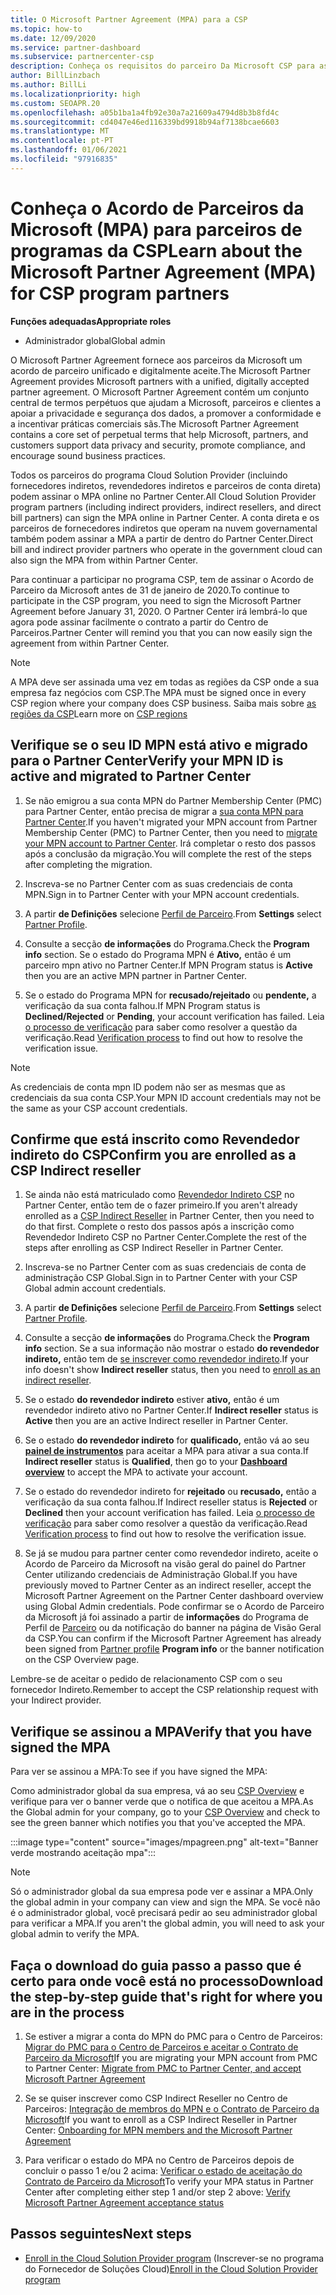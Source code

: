 ```yaml
---
title: O Microsoft Partner Agreement (MPA) para a CSP
ms.topic: how-to
ms.date: 12/09/2020
ms.service: partner-dashboard
ms.subservice: partnercenter-csp
description: Conheça os requisitos do parceiro Da Microsoft CSP para assinar e verificar este Acordo de Parceiro microsoft unificado e aceite digitalmente (MPA).
author: BillLinzbach
ms.author: BillLi
ms.localizationpriority: high
ms.custom: SEOAPR.20
ms.openlocfilehash: a05b1ba1a4fb92e30a7a21609a4794d8b3b8fd4c
ms.sourcegitcommit: cd4047e46ed116339bd9918b94af7138bcae6603
ms.translationtype: MT
ms.contentlocale: pt-PT
ms.lasthandoff: 01/06/2021
ms.locfileid: "97916835"
---
```

# <a name="learn-about-the-microsoft-partner-agreement-mpa-for-csp-program-partners"></a><span data-ttu-id="58a2a-103">Conheça o Acordo de Parceiros da Microsoft (MPA) para parceiros de programas da CSP</span><span class="sxs-lookup"><span data-stu-id="58a2a-103">Learn about the Microsoft Partner Agreement (MPA) for CSP program partners</span></span>

<span data-ttu-id="58a2a-104">**Funções adequadas**</span><span class="sxs-lookup"><span data-stu-id="58a2a-104">**Appropriate roles**</span></span>

- <span data-ttu-id="58a2a-105">Administrador global</span><span class="sxs-lookup"><span data-stu-id="58a2a-105">Global admin</span></span>

<span data-ttu-id="58a2a-106">O Microsoft Partner Agreement fornece aos parceiros da Microsoft um acordo de parceiro unificado e digitalmente aceite.</span><span class="sxs-lookup"><span data-stu-id="58a2a-106">The Microsoft Partner Agreement provides Microsoft partners with a unified, digitally accepted partner agreement.</span></span> <span data-ttu-id="58a2a-107">O Microsoft Partner Agreement contém um conjunto central de termos perpétuos que ajudam a Microsoft, parceiros e clientes a apoiar a privacidade e segurança dos dados, a promover a conformidade e a incentivar práticas comerciais sãs.</span><span class="sxs-lookup"><span data-stu-id="58a2a-107">The Microsoft Partner Agreement contains a core set of perpetual terms that help Microsoft, partners, and customers support data privacy and security, promote compliance, and encourage sound business practices.</span></span>

<span data-ttu-id="58a2a-108">Todos os parceiros do programa Cloud Solution Provider (incluindo fornecedores indiretos, revendedores indiretos e parceiros de conta direta) podem assinar o MPA online no Partner Center.</span><span class="sxs-lookup"><span data-stu-id="58a2a-108">All Cloud Solution Provider program partners (including indirect providers, indirect resellers, and direct bill partners) can sign the MPA online in Partner Center.</span></span> <span data-ttu-id="58a2a-109">A conta direta e os parceiros de fornecedores indiretos que operam na nuvem governamental também podem assinar a MPA a partir de dentro do Partner Center.</span><span class="sxs-lookup"><span data-stu-id="58a2a-109">Direct bill and indirect provider partners who operate in the government cloud can also sign the MPA from within Partner Center.</span></span>

<span data-ttu-id="58a2a-110">Para continuar a participar no programa CSP, tem de assinar o Acordo de Parceiro da Microsoft antes de 31 de janeiro de 2020.</span><span class="sxs-lookup"><span data-stu-id="58a2a-110">To continue to participate in the CSP program, you need to sign the Microsoft Partner Agreement before January 31, 2020.</span></span> <span data-ttu-id="58a2a-111">O Partner Center irá lembrá-lo que agora pode assinar facilmente o contrato a partir do Centro de Parceiros.</span><span class="sxs-lookup"><span data-stu-id="58a2a-111">Partner Center will remind you that you can now easily sign the agreement from within Partner Center.</span></span>

>[!NOTE]
><span data-ttu-id="58a2a-112">A MPA deve ser assinada uma vez em todas as regiões da CSP onde a sua empresa faz negócios com CSP.</span><span class="sxs-lookup"><span data-stu-id="58a2a-112">The MPA must be signed once in every CSP region where your company does CSP business.</span></span> <span data-ttu-id="58a2a-113">Saiba mais sobre [as regiões da CSP](regional-authorization-overview.md)</span><span class="sxs-lookup"><span data-stu-id="58a2a-113">Learn more on [CSP regions](regional-authorization-overview.md)</span></span> 

## <a name="verify-your-mpn-id-is-active-and-migrated-to-partner-center"></a><span data-ttu-id="58a2a-114">Verifique se o seu ID MPN está ativo e migrado para o Partner Center</span><span class="sxs-lookup"><span data-stu-id="58a2a-114">Verify your MPN ID is active and migrated to Partner Center</span></span>

1. <span data-ttu-id="58a2a-115">Se não emigrou a sua conta MPN do Partner Membership Center (PMC) para Partner Center, então precisa de migrar a [sua conta MPN para Partner Center](move-pmc-pc-map.md).</span><span class="sxs-lookup"><span data-stu-id="58a2a-115">If you haven't migrated your MPN account from Partner Membership Center (PMC) to Partner Center, then you need to [migrate your MPN account to Partner Center](move-pmc-pc-map.md).</span></span> <span data-ttu-id="58a2a-116">Irá completar o resto dos passos após a conclusão da migração.</span><span class="sxs-lookup"><span data-stu-id="58a2a-116">You will complete the rest of the steps after completing the migration.</span></span> 

1. <span data-ttu-id="58a2a-117">Inscreva-se no Partner Center com as suas credenciais de conta MPN.</span><span class="sxs-lookup"><span data-stu-id="58a2a-117">Sign in to Partner Center with your MPN account credentials.</span></span>
 
1. <span data-ttu-id="58a2a-118">A partir **de Definições** selecione [Perfil de Parceiro](https://partner.microsoft.com/pcv/accountsettings/connectedpartnerprofile).</span><span class="sxs-lookup"><span data-stu-id="58a2a-118">From **Settings** select [Partner Profile](https://partner.microsoft.com/pcv/accountsettings/connectedpartnerprofile).</span></span>

1. <span data-ttu-id="58a2a-119">Consulte a secção **de informações** do Programa.</span><span class="sxs-lookup"><span data-stu-id="58a2a-119">Check the **Program info** section.</span></span> <span data-ttu-id="58a2a-120">Se o estado do Programa MPN é **Ativo,** então é um parceiro mpn ativo no Partner Center.</span><span class="sxs-lookup"><span data-stu-id="58a2a-120">If MPN Program status is **Active** then you are an active MPN partner in Partner Center.</span></span>
 
1. <span data-ttu-id="58a2a-121">Se o estado do Programa MPN for **recusado/rejeitado** ou **pendente,** a verificação da sua conta falhou.</span><span class="sxs-lookup"><span data-stu-id="58a2a-121">If MPN Program status is **Declined/Rejected** or **Pending**, your account verification has failed.</span></span> <span data-ttu-id="58a2a-122">Leia [o processo de verificação](verification-responses.md) para saber como resolver a questão da verificação.</span><span class="sxs-lookup"><span data-stu-id="58a2a-122">Read [Verification process](verification-responses.md) to find out how to resolve the verification issue.</span></span>



>[!NOTE]
><span data-ttu-id="58a2a-123">As credenciais de conta mpn ID podem não ser as mesmas que as credenciais da sua conta CSP.</span><span class="sxs-lookup"><span data-stu-id="58a2a-123">Your MPN ID account credentials may not be the same as your CSP account credentials.</span></span>

## <a name="confirm-you-are-enrolled-as-a-csp-indirect-reseller"></a><span data-ttu-id="58a2a-124">Confirme que está inscrito como Revendedor indireto do CSP</span><span class="sxs-lookup"><span data-stu-id="58a2a-124">Confirm you are enrolled as a CSP Indirect reseller</span></span>

1. <span data-ttu-id="58a2a-125">Se ainda não está matriculado como [Revendedor Indireto CSP](indirect-reseller-tasks-in-partner-center.md) no Partner Center, então tem de o fazer primeiro.</span><span class="sxs-lookup"><span data-stu-id="58a2a-125">If you aren't already enrolled as a [CSP Indirect Reseller](indirect-reseller-tasks-in-partner-center.md) in Partner Center, then you need to do that first.</span></span> <span data-ttu-id="58a2a-126">Complete o resto dos passos após a inscrição como Revendedor Indireto CSP no Partner Center.</span><span class="sxs-lookup"><span data-stu-id="58a2a-126">Complete the rest of the steps after enrolling as CSP Indirect Reseller in Partner Center.</span></span>

1. <span data-ttu-id="58a2a-127">Inscreva-se no Partner Center com as suas credenciais de conta de administração CSP Global.</span><span class="sxs-lookup"><span data-stu-id="58a2a-127">Sign in to Partner Center with your CSP Global admin account credentials.</span></span>

1. <span data-ttu-id="58a2a-128">A partir **de Definições** selecione [Perfil de Parceiro](https://partner.microsoft.com/pcv/accountsettings/partnerprofile).</span><span class="sxs-lookup"><span data-stu-id="58a2a-128">From **Settings** select [Partner Profile](https://partner.microsoft.com/pcv/accountsettings/partnerprofile).</span></span>

1. <span data-ttu-id="58a2a-129">Consulte a secção **de informações** do Programa.</span><span class="sxs-lookup"><span data-stu-id="58a2a-129">Check the **Program info** section.</span></span> <span data-ttu-id="58a2a-130">Se a sua informação não mostrar o estado **do revendedor indireto,** então tem de [se inscrever como revendedor indireto](indirect-reseller-tasks-in-partner-center.md).</span><span class="sxs-lookup"><span data-stu-id="58a2a-130">If your info doesn't show **Indirect reseller** status, then you need to [enroll as an indirect reseller](indirect-reseller-tasks-in-partner-center.md).</span></span>

1. <span data-ttu-id="58a2a-131">Se o estado  **do revendedor indireto** estiver **ativo,** então é um revendedor indireto ativo no Partner Center.</span><span class="sxs-lookup"><span data-stu-id="58a2a-131">If  **Indirect reseller** status is **Active** then you are an active Indirect reseller in Partner Center.</span></span>
 
4. <span data-ttu-id="58a2a-132">Se o estado  **do revendedor indireto** for **qualificado,** então vá ao seu [**painel de instrumentos**](https://partner.microsoft.com/pcv/dashboard/overview) para aceitar a MPA para ativar a sua conta.</span><span class="sxs-lookup"><span data-stu-id="58a2a-132">If  **Indirect reseller** status is **Qualified**, then go to your [**Dashboard overview**](https://partner.microsoft.com/pcv/dashboard/overview) to accept the MPA to activate your account.</span></span>
 
1. <span data-ttu-id="58a2a-133">Se o estado do revendedor indireto for **rejeitado** ou **recusado,** então a verificação da sua conta falhou.</span><span class="sxs-lookup"><span data-stu-id="58a2a-133">If Indirect reseller status is **Rejected** or **Declined** then your account verification has failed.</span></span> <span data-ttu-id="58a2a-134">Leia [o processo de verificação](verification-responses.md) para saber como resolver a questão da verificação.</span><span class="sxs-lookup"><span data-stu-id="58a2a-134">Read [Verification process](verification-responses.md) to find out how to resolve the verification issue.</span></span>

1. <span data-ttu-id="58a2a-135">Se já se mudou para partner center como revendedor indireto, aceite o Acordo de Parceiro da Microsoft na visão geral do painel do Partner Center utilizando credenciais de Administração Global.</span><span class="sxs-lookup"><span data-stu-id="58a2a-135">If you have previously moved to Partner Center as an indirect reseller, accept the Microsoft Partner Agreement on the Partner Center dashboard overview using Global Admin credentials.</span></span> <span data-ttu-id="58a2a-136">Pode confirmar se o Acordo de Parceiro da Microsoft já foi assinado a partir de **informações** do Programa de Perfil de [Parceiro](https://partner.microsoft.com/pcv/accountsettings/partnerprofile) ou da notificação do banner na página de Visão Geral da CSP.</span><span class="sxs-lookup"><span data-stu-id="58a2a-136">You can confirm if the Microsoft Partner Agreement has already been signed from [Partner profile](https://partner.microsoft.com/pcv/accountsettings/partnerprofile) **Program info** or the banner notification on the CSP Overview page.</span></span>

<span data-ttu-id="58a2a-137">Lembre-se de aceitar o pedido de relacionamento CSP com o seu fornecedor Indireto.</span><span class="sxs-lookup"><span data-stu-id="58a2a-137">Remember to accept the CSP relationship request with your Indirect provider.</span></span>

## <a name="verify-that-you-have-signed-the-mpa"></a><span data-ttu-id="58a2a-138">Verifique se assinou a MPA</span><span class="sxs-lookup"><span data-stu-id="58a2a-138">Verify that you have signed the MPA</span></span>

<span data-ttu-id="58a2a-139">Para ver se assinou a MPA:</span><span class="sxs-lookup"><span data-stu-id="58a2a-139">To see if you have signed the MPA:</span></span>

 <span data-ttu-id="58a2a-140">Como administrador global da sua empresa, vá ao seu [CSP Overview](https://partner.microsoft.com/pcv/dashboard/overview) e verifique para ver o banner verde que o notifica de que aceitou a MPA.</span><span class="sxs-lookup"><span data-stu-id="58a2a-140">As the Global admin for your company, go to your [CSP Overview](https://partner.microsoft.com/pcv/dashboard/overview) and check to see the green banner which notifies you that you've accepted the MPA.</span></span>

 
:::image type="content" source="images/mpagreen.png" alt-text="Banner verde mostrando aceitação mpa":::

>[!NOTE]
><span data-ttu-id="58a2a-142">Só o administrador global da sua empresa pode ver e assinar a MPA.</span><span class="sxs-lookup"><span data-stu-id="58a2a-142">Only the global admin in your company can view and sign the MPA.</span></span> <span data-ttu-id="58a2a-143">Se você não é o administrador global, você precisará pedir ao seu administrador global para verificar a MPA.</span><span class="sxs-lookup"><span data-stu-id="58a2a-143">If you aren't the global admin, you will need to ask your global admin to verify the MPA.</span></span>


## <a name="download-the-step-by-step-guide-thats-right-for-where-you-are-in-the-process"></a><span data-ttu-id="58a2a-144">Faça o download do guia passo a passo que é certo para onde você está no processo</span><span class="sxs-lookup"><span data-stu-id="58a2a-144">Download the step-by-step guide that's right for where you are in the process</span></span>

1. <span data-ttu-id="58a2a-145">Se estiver a migrar a conta do MPN do PMC para o Centro de Parceiros: [Migrar do PMC para o Centro de Parceiros e aceitar o Contrato de Parceiro da Microsoft](https://assetsprod.microsoft.com/mpn/migrate-pmc-pc-mpa-guide.pptx)</span><span class="sxs-lookup"><span data-stu-id="58a2a-145">If you are migrating your MPN account from PMC to Partner Center: [Migrate from PMC to Partner Center, and accept Microsoft Partner Agreement](https://assetsprod.microsoft.com/mpn/migrate-pmc-pc-mpa-guide.pptx)</span></span>

2. <span data-ttu-id="58a2a-146">Se se quiser inscrever como CSP Indirect Reseller no Centro de Parceiros: [Integração de membros do MPN e o Contrato de Parceiro da Microsoft](https://assetsprod.microsoft.com/mpn/onboard-pc-csp-mpn-mpa-guide.pptx)</span><span class="sxs-lookup"><span data-stu-id="58a2a-146">If you want to enroll as a CSP Indirect Reseller in Partner Center: [Onboarding for MPN members and the Microsoft Partner Agreement](https://assetsprod.microsoft.com/mpn/onboard-pc-csp-mpn-mpa-guide.pptx)</span></span>

3. <span data-ttu-id="58a2a-147">Para verificar o estado do MPA no Centro de Parceiros depois de concluir o passo 1 e/ou 2 acima: [Verificar o estado de aceitação do Contrato de Parceiro da Microsoft](https://assetsprod.microsoft.com/mpn/verify-mpa-acceptance-status.pptx)</span><span class="sxs-lookup"><span data-stu-id="58a2a-147">To verify your MPA status in Partner Center after completing either step 1 and/or step 2 above: [Verify Microsoft Partner Agreement acceptance status](https://assetsprod.microsoft.com/mpn/verify-mpa-acceptance-status.pptx)</span></span>
 
## <a name="next-steps"></a><span data-ttu-id="58a2a-148">Passos seguintes</span><span class="sxs-lookup"><span data-stu-id="58a2a-148">Next steps</span></span>

- <span data-ttu-id="58a2a-149">[Enroll in the Cloud Solution Provider program](enrolling-in-the-csp-program.md) (Inscrever-se no programa do Fornecedor de Soluções Cloud)</span><span class="sxs-lookup"><span data-stu-id="58a2a-149">[Enroll in the Cloud Solution Provider program](enrolling-in-the-csp-program.md)</span></span>
